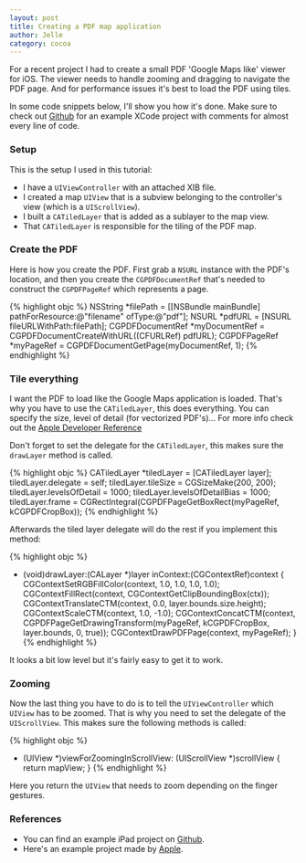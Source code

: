 ```yaml
---
layout: post
title: Creating a PDF map application
author: Jelle
category: cocoa
---
```

For a recent project I had to create a small PDF 'Google Maps like' viewer for iOS. The viewer needs to handle zooming and dragging to navigate the PDF page. And for performance issues it's best to load the PDF using tiles.

In some code snippets below, I'll show you how it's done. Make sure to check out [Github](http://github.com/10to1/pdf-map-example) for an example XCode project with comments for almost every line of code.

### Setup

This is the setup I used in this tutorial:

- I have a `UIViewController` with an attached XIB file.
- I created a map `UIView` that is a subview belonging to the controller's view (which is a `UIScrollView`).
- I built a `CATiledLayer` that is added as a sublayer to the map view.
- That `CATiledLayer` is responsible for the tiling of the PDF map.

### Create the PDF

Here is how you create the PDF. First grab a `NSURL` instance with the PDF's location, and then you create the `CGPDFDocumentRef` that's needed to construct the `CGPDFPageRef` which represents a page.

{% highlight objc %}
NSString *filePath = [[NSBundle mainBundle] 
                          pathForResource:@"filename"
                          ofType:@"pdf"];
NSURL *pdfURL = [NSURL fileURLWithPath:filePath];
CGPDFDocumentRef *myDocumentRef = 
        CGPDFDocumentCreateWithURL((CFURLRef) pdfURL);
CGPDFPageRef *myPageRef = 
        CGPDFDocumentGetPage(myDocumentRef, 1);
{% endhighlight %}

### Tile everything

I want the PDF to load like the Google Maps application is loaded. That's why you have to use the `CATiledLayer`, this does everything. You can specify the size, level of detail (for vectorized PDF's)... For more info check out the [Apple Developer Reference](http://developer.apple.com/library/mac/#documentation/GraphicsImaging/Reference/CATiledLayer_class/Introduction/Introduction.html)

Don't forget to set the delegate for the `CATiledLayer`, this makes sure the `drawLayer` method is called.

{% highlight objc %}
CATiledLayer *tiledLayer = [CATiledLayer layer];
tiledLayer.delegate = self;
tiledLayer.tileSize = CGSizeMake(200, 200);
tiledLayer.levelsOfDetail = 1000;
tiledLayer.levelsOfDetailBias = 1000;
tiledLayer.frame = 
        CGRectIntegral(CGPDFPageGetBoxRect(myPageRef, 
                kCGPDFCropBox));
{% endhighlight %}

Afterwards the tiled layer delegate will do the rest if you implement this method:

{% highlight objc %}
- (void)drawLayer:(CALayer *)layer 
        inContext:(CGContextRef)context {
  CGContextSetRGBFillColor(context, 1.0, 1.0, 1.0, 1.0);
  CGContextFillRect(context, 
                    CGContextGetClipBoundingBox(ctx));
  CGContextTranslateCTM(context, 
                        0.0, layer.bounds.size.height);
  CGContextScaleCTM(context, 1.0, -1.0);
  CGContextConcatCTM(context, 
        CGPDFPageGetDrawingTransform(myPageRef, 
                        kCGPDFCropBox, layer.bounds, 
                        0, true));
  CGContextDrawPDFPage(context, myPageRef);
}
{% endhighlight %}

It looks a bit low level but it's fairly easy to get it to work.

### Zooming

Now the last thing you have to do is to tell the `UIViewController` which `UIView` has to be zoomed. That is why you need to set the delegate of the `UIScrollView`. This makes sure the following methods is called:

{% highlight objc %}
- (UIView *)viewForZoomingInScrollView:
                (UIScrollView *)scrollView {
	return mapView;
}
{% endhighlight %}

Here you return the `UIView` that needs to zoom depending on the finger gestures.

### References

- You can find an example iPad project on [Github](http://github.com/10to1/pdf-map-example).
- Here's an example project made by [Apple](http://developer.apple.com/library/ios/#samplecode/ZoomingPDFViewer/Introduction/Intro.html).